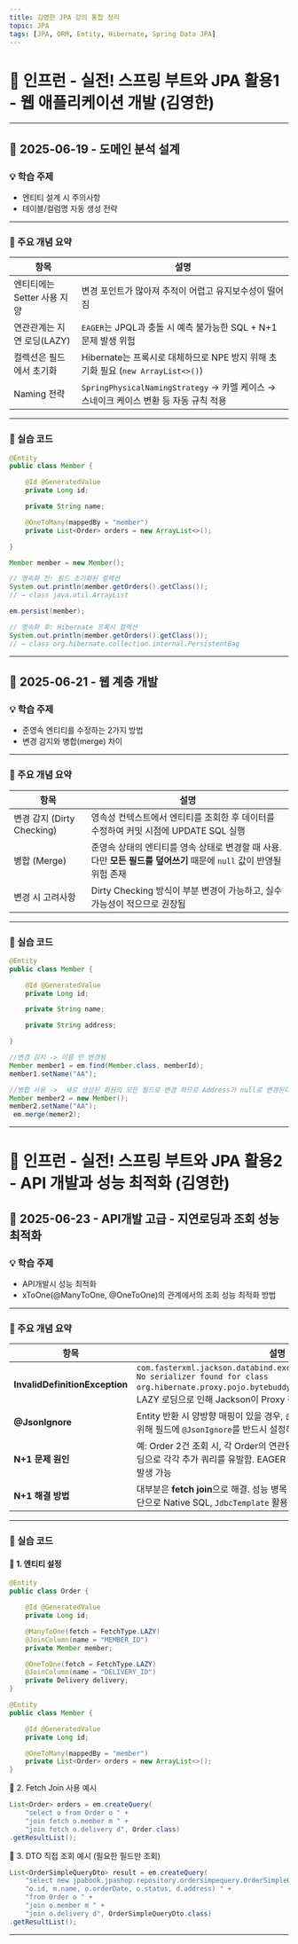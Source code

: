 ```yaml
---
title: 김영한 JPA 강의 통합 정리
topic: JPA
tags: [JPA, ORM, Entity, Hibernate, Spring Data JPA]
---
```


# 📘 인프런 - 실전! 스프링 부트와 JPA 활용1 - 웹 애플리케이션 개발 (김영한)

---



## 📅 2025-06-19 - 도메인 분석 설계

### 💡 학습 주제
- 엔티티 설계 시 주의사항
- 테이블/컬럼명 자동 생성 전략

---

### 🧠 주요 개념 요약

| 항목                          | 설명                                                                 |
|-----------------------------|----------------------------------------------------------------------|
| 엔티티에는 Setter 사용 지양     | 변경 포인트가 많아져 추적이 어렵고 유지보수성이 떨어짐                                       |
| 연관관계는 지연 로딩(LAZY)       | `EAGER`는 JPQL과 충돌 시 예측 불가능한 SQL + N+1 문제 발생 위험                             |
| 컬렉션은 필드에서 초기화         | Hibernate는 프록시로 대체하므로 NPE 방지 위해 초기화 필요 (`new ArrayList<>()`)              |
| Naming 전략                    | `SpringPhysicalNamingStrategy` → 카멜 케이스 → 스네이크 케이스 변환 등 자동 규칙 적용         |

---

### 🧪 실습 코드

```java
@Entity
public class Member {

    @Id @GeneratedValue
    private Long id;

    private String name;

    @OneToMany(mappedBy = "member")
    private List<Order> orders = new ArrayList<>();

}

Member member = new Member();

// 영속화 전: 필드 초기화된 컬렉션
System.out.println(member.getOrders().getClass()); 
// → class java.util.ArrayList

em.persist(member);

// 영속화 후: Hibernate 프록시 컬렉션
System.out.println(member.getOrders().getClass());
// → class org.hibernate.collection.internal.PersistentBag
```
---



## 📅 2025-06-21 - 웹 계층 개발

### 💡 학습 주제
- 준영속 엔티티를 수정하는 2가지 방법
- 변경 감지와 병합(merge) 차이

---

### 🧠 주요 개념 요약

| 항목 | 설명 |
|------|------|
| 변경 감지 (Dirty Checking) | 영속성 컨텍스트에서 엔티티를 조회한 후 데이터를 수정하여 커밋 시점에 UPDATE SQL 실행 |
| 병합 (Merge) | 준영속 상태의 엔티티를 영속 상태로 변경할 때 사용. 다만 **모든 필드를 덮어쓰기** 때문에 `null` 값이 반영될 위험 존재 |
| 변경 시 고려사항 | Dirty Checking 방식이 부분 변경이 가능하고, 실수 가능성이 적으므로 권장됨 |

---

### 🧪 실습 코드

```java
@Entity
public class Member {

    @Id @GeneratedValue
    private Long id;

    private String name;

    private String address;

}

//변경 감지 -> 이름 만 변경됨
Member member1 = em.find(Member.class, memberId);
member1.setName("AA");

//병합 사용 ->  새로 생성된 회원의 모든 필드로 변경 하므로 Address가 null로 변경된다.
Member member2 = new Member();
member2.setName("AA");
 em.merge(memer2);

```
---


# 📘 인프런 - 실전! 스프링 부트와 JPA 활용2 -  API 개발과 성능 최적화 (김영한)

## 📅 2025-06-23 - API개발 고급 - 지연로딩과 조회 성능 최적화

### 💡 학습 주제
- API개발시 성능 최적화
- xToOne(@ManyToOne, @OneToOne)의 관계에서의 조회 성능 최적화 방법

---

### 🧠 주요 개념 요약

| 항목 | 설명 |
|------|------|
| **InvalidDefinitionException** | `com.fasterxml.jackson.databind.exc.InvalidDefinitionException: No serializer found for class org.hibernate.proxy.pojo.bytebuddy.ByteBuddyInterceptor` → LAZY 로딩으로 인해 Jackson이 Proxy 객체를 직렬화하려다 실패함 |
| **@JsonIgnore** | Entity 반환 시 양방향 매핑이 있을 경우, 순환 참조로 인한 무한 루프 방지를 위해 필드에 `@JsonIgnore`를 반드시 설정해야 함 |
| **N+1 문제 원인** | 예: Order 2건 조회 시, 각 Order의 연관된 Member/Delivery가 LAZY 로딩으로 각각 추가 쿼리를 유발함. EAGER 사용 시 더 많은 예측 불가능한 쿼리 발생 가능 |
| **N+1 해결 방법** | 대부분은 **fetch join**으로 해결. 성능 병목 발생 시 Dto 조회 고려. 최후의 수단으로 Native SQL, `JdbcTemplate` 활용 가능 |

---



### 🧪 실습 코드
#### 📌 1. 엔티티 설정

```java
@Entity
public class Order {

    @Id @GeneratedValue
    private Long id;

    @ManyToOne(fetch = FetchType.LAZY)
    @JoinColumn(name = "MEMBER_ID")
    private Member member;

    @OneToOne(fetch = FetchType.LAZY)
    @JoinColumn(name = "DELIVERY_ID")
    private Delivery delivery;
}

@Entity
public class Member {

    @Id @GeneratedValue
    private Long id;

    @OneToMany(mappedBy = "member")
    private List<Order> orders = new ArrayList<>();
}

```
📌 2. Fetch Join 사용 예시
```java
List<Order> orders = em.createQuery(
    "select o from Order o " +
    "join fetch o.member m " +
    "join fetch o.delivery d", Order.class)
.getResultList();
```

📌 3. DTO 직접 조회 예시 (필요한 필드만 조회)
```java
List<OrderSimpleQueryDto> result = em.createQuery(
    "select new jpabook.jpashop.repository.ordersimpequery.OrderSimpleQueryDto(" +
    "o.id, m.name, o.orderDate, o.status, d.address) " +
    "from Order o " +
    "join o.member m " +
    "join o.delivery d", OrderSimpleQueryDto.class)
.getResultList();
```
---
